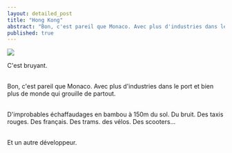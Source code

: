 ```yaml
---
layout: detailed_post
title: "Hong Kong"
abstract: "Bon, c'est pareil que Monaco. Avec plus d'industries dans le port et bien plus de monde qui grouille de partout."
published: true
---
```


[<img src="http://vaevictis.smugmug.com/Urban-walk/Hong-Kong/i-vZjTJJL/0/M/DSC9118-M.jpg">](http://vaevictis.smugmug.com/Urban-walk/Hong-Kong/22331648_LrZ4WM)


C'est bruyant.
<br />
<br />

Bon, c'est pareil que Monaco. Avec plus d'industries dans le port et bien plus de monde qui grouille de partout.
<br />
<br />

D'improbables échaffaudages en bambou à 150m du sol. Du bruit. Des taxis rouges. Des français. Des trams. des vélos. Des scooters...
<br />
<br />

Et un autre développeur.
